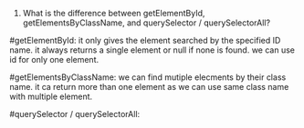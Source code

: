 1. What is the difference between getElementById, getElementsByClassName, and querySelector / querySelectorAll?

#getElementById: it only gives the element searched by the specified ID name. it always returns a single element or null if none is found. we can use id for only one element.

#getElementsByClassName: we can find mutiple elecments by their class name. it ca return more than one element as we can use same class name with multiple element.

#querySelector / querySelectorAll: 
